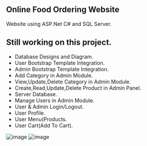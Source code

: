 ## Online Food Ordering Website

Website using ASP.Net C# and SQL Server.
## Still working on this project.
- Database Designs and Diagram.
- User Bootstrap Template Integration.
- Admin Bootstrap Template Integration.
- Add Category in Admin Module.
- View,Update,Delete Category in Admin Module.
- Create,Read,Update,Delete Product in Admin Panel.
- Server Database.
- Manage Users in Admin Module.
- User & Admin Login/Logout.
- User Profile.
- User Menu(Products.
- User Cart(Add To Cart).


![image](https://user-images.githubusercontent.com/109627707/197002963-2e31c806-e93a-4756-9061-98e8ce1da798.png)
![image](https://user-images.githubusercontent.com/109627707/198729063-a48ddeea-a543-4fe9-b9d4-0902df6b9a51.png)

